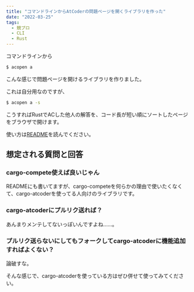 ```yaml
---
title: "コマンドラインからAtCoderの問題ページを開くライブラリを作った"
date: "2022-03-25"
tags:
  - 競プロ
  - CLI
  - Rust
---
```


コマンドラインから

```sh
$ acopen a
```

こんな感じで問題ページを開けるライブラリを作りました。

これは自分用なのですが、

```sh
$ acopen a -s
```

こうすればRustでACした他人の解答を、コード長が短い順にソートしたページをブラウザで開けます。

使い方は[README](https://github.com/takumi3488/acopen/blob/main/README.md)を読んでください。

## 想定される質問と回答

### cargo-compete使えば良いじゃん

READMEにも書いてますが、cargo-competeを何らかの理由で使いたくなくて、cargo-atcoderを使ってる人向けのライブラリです。

### cargo-atcoderにプルリク送れば？

あんまりメンテしてないっぽいんですよね……。

### プルリク送らないにしてもフォークしてcargo-atcoderに機能追加すればよくない？

論破すな。

そんな感じで、cargo-atcoderを使っている方はぜひ併せて使ってみてください。
